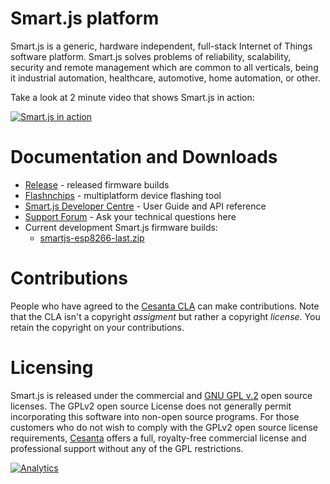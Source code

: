 # Smart.js platform

Smart.js is a generic, hardware independent, full-stack
Internet of Things software platform.
Smart.js solves problems of reliability, scalability, security
and remote management which are common to all verticals, being it industrial
automation, healthcare, automotive, home automation, or other.

Take a look at 2 minute video that shows Smart.js in action:

[![Smart.js in action](https://docs.cesanta.com/images/Smart.js.clip.png)](https://www.youtube.com/watch?v=6DYfGsqQzCg)

# Documentation and Downloads

- [Release](https://github.com/cesanta/smart.js/releases/latest) - released firmware builds
- [Flashnchips](https://github.com/cesanta/fnc/releases/latest) - multiplatform device flashing tool
- [Smart.js Developer Centre](https://docs.cesanta.com/smartjs) - User Guide and API reference
- [Support Forum](http://forum.cesanta.com/index.php?p=/categories/smart-js) -
  Ask your technical questions here
- Current development Smart.js firmware builds:
   - [smartjs-esp8266-last.zip](https://backend.cesanta.com/devel/smartjs-esp8266-last.zip)

# Contributions

People who have agreed to the
[Cesanta CLA](https://docs.cesanta.com/contributors_la.shtml)
can make contributions. Note that the CLA isn't a copyright
_assigment_ but rather a copyright _license_.
You retain the copyright on your contributions.

# Licensing

Smart.js is released under the commercial and
[GNU GPL v.2](http://www.gnu.org/licenses/old-licenses/gpl-2.0.html) open
source licenses. The GPLv2 open source License does not generally permit
incorporating this software into non-open source programs.
For those customers who do not wish to comply with the GPLv2 open
source license requirements,
[Cesanta](https://www.cesanta.com) offers a full,
royalty-free commercial license and professional support
without any of the GPL restrictions.

[![Analytics](https://ga-beacon.appspot.com/UA-42732794-6/project-page)](https://github.com/cesanta/smart.js)

